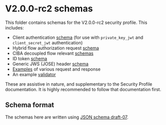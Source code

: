 # V2.0.0-rc2 schemas

This folder contains schemas for the V2.0.0-rc2 security profile.  This includes:

* Client authentication [schema](./client-authentication/jwt-bearer-auth-schema.json) (for use with `private_key_jwt` and `client_secret_jwt` authentication)
* Hybrid flow authorization request [schema](./hybrid-flow/authorization-request-schema.json)
* CIBA decoupled flow relevant [schemas](./ciba-flow/README.md)
* ID token [schema](./id-token/id-token-body-schema.json)
* Generic JWS (JOSE) header [schema](./common/JOSE-header-schema.json)
* [Examples](./examples/README.md) of various request and response
* An example [validator](./validator/README.md)

These are assistive in nature, and supplementary to the Security Profile documentation.  It is highly recommended to follow that documentation first.

## Schema format

The schemas here are written using [JSON schema draft-07](https://json-schema.org/draft-07/json-schema-release-notes.html).
